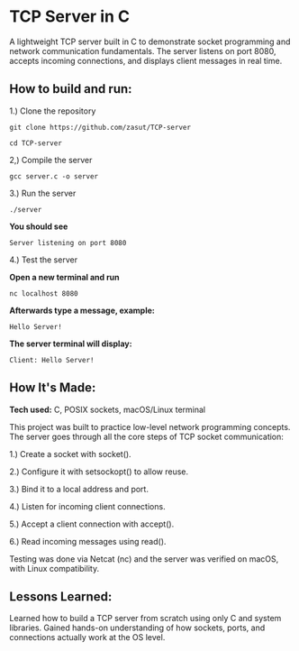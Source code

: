 # TCP Server in C
A lightweight TCP server built in C to demonstrate socket programming and network communication fundamentals. The server listens on port 8080, accepts incoming connections, and displays client messages in real time.


## How to build and run:
1.) Clone the repository


```git clone https://github.com/zasut/TCP-server```


 ```cd TCP-server```

2,) Compile the server

```gcc server.c -o server```


3.) Run the server

```./server```

**You should see**

```Server listening on port 8080```

4.) Test the server

**Open a new terminal and run**


```nc localhost 8080```

**Afterwards type a message, example:**

```Hello Server!```

**The server terminal will display:**

```Client: Hello Server!```


## How It's Made:

**Tech used:** C, POSIX sockets, macOS/Linux terminal


This project was built to practice low-level network programming concepts. The server goes through all the core steps of TCP socket communication:


1.) Create a socket with socket().


2.) Configure it with setsockopt() to allow reuse.


3.) Bind it to a local address and port.


4.) Listen for incoming client connections.


5.) Accept a client connection with accept().


6.) Read incoming messages using read().


Testing was done via Netcat (nc) and the server was verified on macOS, with Linux compatibility.

## Lessons Learned:
Learned how to build a TCP server from scratch using only C and system libraries.
Gained hands-on understanding of how sockets, ports, and connections actually work at the OS level.






